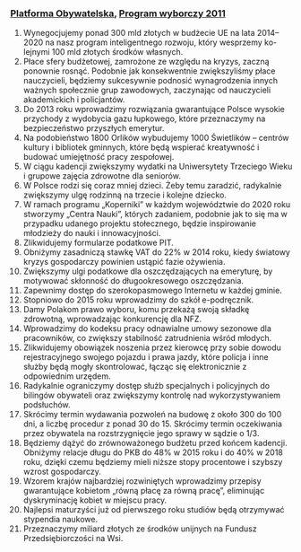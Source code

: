 ### [Platforma Obywatelska](http://platforma.org/), [Program wyborczy 2011](http://platforma.org/media/dokumenty/Program_PO_100dpi.pdf)

1. Wynegocjujemy	ponad	300	mld	złotych	w	budżecie	UE	na	lata	2014–2020	na	nasz	program inteligentnego	rozwoju,	który	wesprzemy	ko-lejnymi	100	mld	złotych	środków	własnych.
2. Płace	sfery	budżetowej,	zamrożone	ze	względu	na	kryzys,	zaczną	ponownie	rosnąć.	Podobnie	 jak	 konsekwentnie	 zwiększyliśmy	 płace nauczycieli,	 będziemy	 sukcesywnie	 podnosić wynagrodzenia	 innych	 ważnych	 społecznie grup	zawodowych,	zaczynając	od	nauczycieli akademickich	i	policjantów.
3. Do	2013	roku	wprowadzimy	rozwiązania	gwarantujące	Polsce	wysokie	przychody	z	wydobycia	gazu	łupkowego,	które	przeznaczymy	na bezpieczeństwo	przyszłych	emerytur. 
4. Na	podobieństwo	1800	Orlików	wybudujemy 1000	Świetlików	–	centrów	kultury	i	bibliotek gminnych,	które	będą	wspierać	kreatywność i	budować	umiejętność	pracy	zespołowej.
5. W	ciągu	kadencji	zwiększymy	wydatki	na	Uniwersytety	Trzeciego	Wieku	i	grupowe	zajęcia zdrowotne dla seniorów. 
6. W	 Polsce	 rodzi	 się	 coraz	 mniej	 dzieci.	 Żeby temu	zaradzić,	radykalnie	zwiększymy	ulgę	rodzinną	na	trzecie	i	kolejne	dziecko. 
7. W	 ramach	 programu	 „Koperniki”	 w	 każdym województwie	do	2020	roku	stworzymy	„Centra	Nauki”,	których	zadaniem,	podobnie	jak	to się	ma	w	przypadku	udanego	projektu	stołecznego,	będzie	inspirowanie	młodzieży	do	nauki i	innowacyjności.
8. Zlikwidujemy formularze podatkowe PIT.
9. Obniżymy	 zasadniczą	 stawkę	 VAT	 do	 22% w	2014	roku,	kiedy	światowy	kryzys	gospodarczy	powinien	ustąpić	fazie	ożywienia.
10. Zwiększymy	ulgi	podatkowe	dla	oszczędzających	na	emeryturę,	by	motywować	skłonność do	długookresowego	oszczędzania.
11. Zapewnimy	dostęp	do	szerokopasmowego	Internetu	w	każdej	gminie.
12. Stopniowo	 do	 2015	 roku	 wprowadzimy	 do szkół	e-podręcznik.
13. Damy	Polakom	prawo	wyboru,	komu	przekażą	 swoją	 składkę	 zdrowotną,	 wprowadzając konkurencję	dla	NFZ.
14. Wprowadzimy	do	kodeksu	pracy	odnawialne umowy	sezonowe	dla	pracowników,	co	zwiększy	stabilność	zatrudnienia	wśród	młodych.
15. Zlikwidujemy	 obowiązek	 noszenia	 przez	 kierowcę	 przy	 sobie	 dowodu	 rejestracyjnego swojego	pojazdu	i	prawa	jazdy,	które	policja i	inne	służby	będą	mogły	skontrolować,	łącząc się	elektronicznie	z	odpowiednim	urzędem.
16. Radykalnie	ograniczymy	dostęp	służb	specjalnych	i	policyjnych	do	bilingów	obywateli	oraz zwiększymy	kontrolę	nad	wykorzystywaniem podsłuchów.
17. Skrócimy	termin	wydawania	pozwoleń	na	budowę	z	około	300	do	100	dni,	a	liczbę	procedur z	ponad	30	do	15.	Skrócimy	termin	oczekiwania	 przez	 obywatela	 na	 rozstrzygnięcie jego sprawy	w	sądzie	o	1/3.
18. Będziemy	dążyć	do	zrównoważonego	budżetu przed	końcem	kadencji.	Obniżymy	relacje	długu	do	PKB	do	48%	w	2015	roku	i	do	40%	w	2018 roku,	dzięki	czemu	będziemy	mieli	niższe	stopy	procentowe	i	szybszy	wzrost	gospodarczy.
19. Wzorem	 krajów	 najbardziej	 rozwiniętych wprowadzimy	 przepisy	 gwarantujące	 kobietom	„równą	płacę	za	równą	pracę”,	eliminując dyskryminację	kobiet	w	miejscu	pracy.
20. Najlepsi	maturzyści	już	od	pierwszego	roku	studiów	będą	otrzymywać	stypendia	naukowe. 
21. Przeznaczymy	miliard	złotych	ze	środków	unijnych	na	Fundusz	Przedsiębiorczości	na	Wsi.
